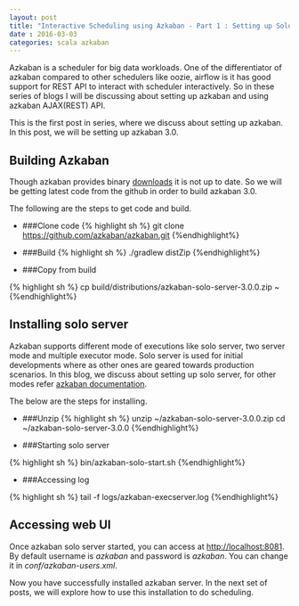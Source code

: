 ```yaml
---
layout: post
title: "Interactive Scheduling using Azkaban - Part 1 : Setting up Solo Server"
date : 2016-03-03
categories: scala azkaban
---
```

Azkaban is a scheduler for big data workloads. One of the differentiator of azkaban compared to other schedulers like oozie, airflow is it has good support for REST API to interact with scheduler interactively. So in these series of blogs I will be discussing about setting up azkaban and using azkaban AJAX(REST) API.

This is the first post in series, where we discuss about setting up azkaban. In this post, we will be setting up azkaban 3.0.

## Building Azkaban

Though azkaban provides binary [downloads](http://azkaban.github.io/downloads.html) it is not up to date. So we will be getting latest code from the github in order to build azkaban 3.0. 

The following are the steps to get code and build.

* ###Clone code
{% highlight sh %}
 git clone https://github.com/azkaban/azkaban.git
{%endhighlight%}

* ###Build
{% highlight sh %}
./gradlew distZip
{%endhighlight%}

* ###Copy from build 

{% highlight sh %}
  cp build/distributions/azkaban-solo-server-3.0.0.zip ~
{%endhighlight%} 

## Installing solo server

Azkaban supports different mode of executions like solo server, two server mode and multiple executor mode. Solo server is used for initial developments where as other ones are geared towards production scenarios. In this blog, we discuss about setting up solo server, for other modes refer [azkaban documentation](http://azkaban.github.io/azkaban/docs/latest/#getting-started).

The below are the steps for installing.

* ###Unzip 
{% highlight sh %}
unzip ~/azkaban-solo-server-3.0.0.zip
cd ~/azkaban-solo-server-3.0.0
{%endhighlight%} 

* ###Starting solo server

{% highlight sh %}
bin/azkaban-solo-start.sh
{%endhighlight%} 
  
* ###Accessing log

{% highlight sh %}
tail -f logs/azkaban-execserver.log
{%endhighlight%} 


## Accessing web UI

 Once azkaban solo server started, you can access at [http://localhost:8081](http://localhost:8081/). By default username is *azkaban* and password is *azkaban*. You can change it in *conf/azkaban-users.xml*.

 Now you have successfully installed azkaban server. In the next set of posts, we will explore how to use this installation to do scheduling.